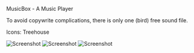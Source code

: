 MusicBox - A Music Player 

To avoid copywrite complications, there is only one (bird) free sound file.

Icons: Treehouse

![Screenshot](https://raw.github.com/mjgsilva/MusicBox/master/Screenshots/ss_menu.png)
![Screenshot](https://raw.github.com/mjgsilva/MusicBox/master/Screenshots/ss_playlist.png)
![Screenshot](https://raw.github.com/mjgsilva/MusicBox/master/Screenshots/ss_player.png)